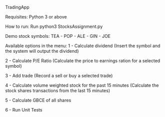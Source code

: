 TradingApp

Requisites:
Python 3 or above

How to run:
Run python3 StocksAssignment.py

Demo stock symbols:
TEA - POP - ALE - GIN - JOE

Available options in the menu:
1 - Calculate dividend (Insert the symbol and the system will output the dividend)

2 - Calculate P/E Ratio (Calculate the price to earnings ration for a selected symbol)

3 - Add trade (Record a sell or buy a selected trade)

4 - Calculate volume weighted stock for the past 15 minutes (Calculate the stock shares transactions from the last 15 minutes)

5 - Calculate GBCE of all shares

6 - Run Unit Tests
